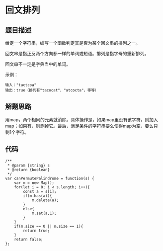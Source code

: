 # 回文排列

## 题目描述
给定一个字符串，编写一个函数判定其是否为某个回文串的排列之一。

回文串是指正反两个方向都一样的单词或短语。排列是指字母的重新排列。

回文串不一定是字典当中的单词。

		
示例：
```
输入："tactcoa"
输出：true（排列有"tacocat"、"atcocta"，等等）
``` 
    
## 解题思路
用map，两个相同的元素就消除。具体操作是，如果map里没有该字符，则加入map；如果有，则删掉它。最后，满足条件的字符串要么使得map为空，要么只剩1个字符。

## 代码
```
/**
 * @param {string} s
 * @return {boolean}
 */
var canPermutePalindrome = function(s) {
    var m = new Map();
    for(let i = 0; i < s.length; i++){
        const a = s[i];
        if(m.has(a)){
            m.delete(a);
        }
        else{
            m.set(a,1);
        }
    }
    if(m.size == 0 || m.size == 1){
        return true;
    }
    return false;    
};

```